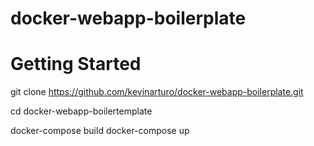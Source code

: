 # docker-webapp-boilerplate


Getting Started 
===============


git clone https://github.com/kevinarturo/docker-webapp-boilerplate.git 

cd docker-webapp-boilertemplate

docker-compose build
docker-compose up

